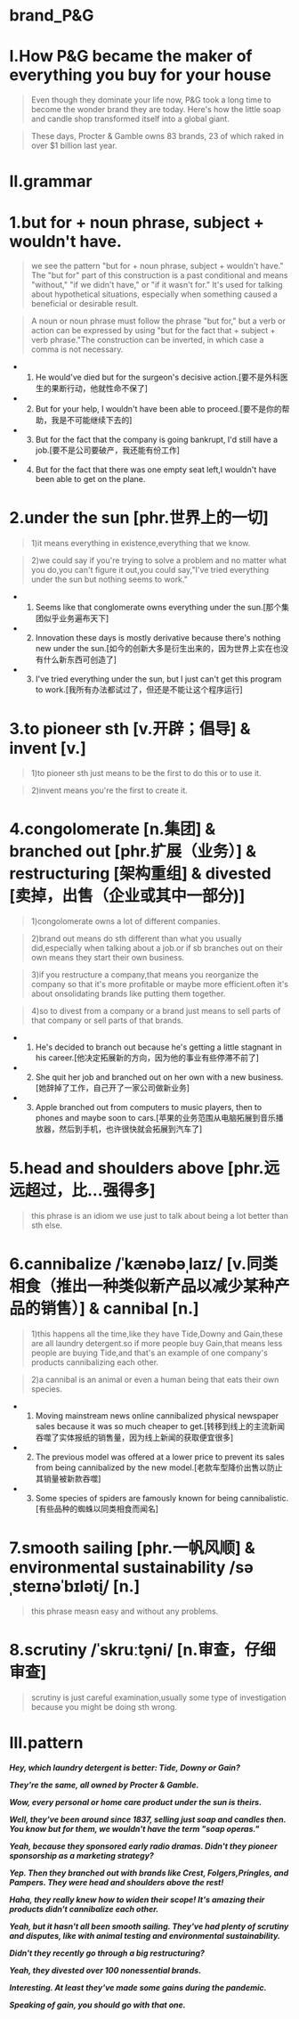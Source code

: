# brand_P&G
# I.How P&G became the maker of everything you buy for your house
> Even though they dominate your life now, P&G took a long time to become the wonder brand they are today. Here's how the little soap and candle shop transformed itself into a global giant.

> These days, Procter & Gamble owns 83 brands, 23 of which raked in over $1 billion last year.

# II.grammar
# 1.but for + noun phrase, subject + wouldn't have.
> we see the pattern "but for + noun phrase, subject + wouldn't have." The "but for" part of this construction is a past conditional and means "without," "if we didn't have," or "if it wasn't for." It's used
for talking about hypothetical situations, especially when something caused a beneficial or desirable result.

> A noun or noun phrase must follow the phrase "but for," but a verb or action can be expressed by using "but for the fact that + subject + verb phrase."The construction can be inverted, in which case a comma is not necessary.

- 1. He would've died but for the surgeon's decisive action.[要不是外科医生的果断行动，他就性命不保了]

- 2. But for your help, I wouldn't have been able to proceed.[要不是你的帮助，我是不可能继续下去的]

- 3. But for the fact that the company is going bankrupt, I'd still have a job.[要不是公司要破产，我还能有份工作]

- 4. But for the fact that there was one empty seat left,I wouldn't have been able to get on the plane.

# 2.under the sun [phr.世界上的一切]
> 1)it means everything in existence,everything that we know.

> 2)we could say if you're trying to solve a problem and no matter what you do,you can't figure it out,you could say,"I've tried everything under the sun but nothing seems to work."

- 1. Seems like that conglomerate owns everything under the sun.[那个集团似乎业务遍布天下]

- 2. Innovation these days is mostly derivative because there's nothing new under the sun.[如今的创新大多是衍生出来的，因为世界上实在也没有什么新东西可创造了]

- 3. I've tried everything under the sun, but I just can't get this program to work.[我所有办法都试过了，但还是不能让这个程序运行]

# 3.to pioneer sth [v.开辟；倡导] & invent [v.]
> 1)to pioneer sth just means to be the first to do this or to use it.

> 2)invent means you're the first to create it.

# 4.congolomerate [n.集团] & branched out [phr.扩展（业务）] & restructuring [架构重组] & divested [卖掉，出售（企业或其中一部分)]

> 1)congolomerate owns a lot of different companies.

> 2)brand out means do sth different than what you usually did,especially when talking about a job.or if sb branches out on their own means they start their own business.

> 3)if you restructure a company,that means you reorganize the company so that it's more profitable or maybe more efficient.often it's about onsolidating brands like putting them together.

> 4)so to divest from a company or a brand just means to sell parts of that company or sell parts of that brands.

- 1. He's decided to branch out because he's getting a little stagnant in his career.[他决定拓展新的方向，因为他的事业有些停滞不前了]

- 2. She quit her job and branched out on her own with a new business.[她辞掉了工作，自己开了一家公司做新业务]

- 3. Apple branched out from computers to music players, then to phones and maybe soon to cars.[苹果的业务范围从电脑拓展到音乐播放器，然后到手机，也许很快就会拓展到汽车了]

# 5.head and shoulders above [phr.远远超过，比…强得多]
> this phrase is an idiom we use just to talk about being a lot better than sth else.

# 6.cannibalize /ˈkænəbəˌlaɪz/ [v.同类相食（推出一种类似新产品以减少某种产品的销售）] & cannibal [n.]
> 1)this happens all the time,like they have Tide,Downy and Gain,these are all laundry detergent.so if more people buy Gain,that means less people are buying Tide,and that's an example of one company's products cannibalizing each other.

> 2)a cannibal is an animal or even a human being that eats their own species.

- 1. Moving mainstream news online cannibalized physical newspaper sales because it was so much cheaper to get.[转移到线上的主流新闻吞噬了实体报纸的销售量，因为线上新闻的获取便宜很多]

- 2. The previous model was offered at a lower price to prevent its sales from being cannibalized by the new model.[老款车型降价出售以防止其销量被新款吞噬]

- 3. Some species of spiders are famously known for being cannibalistic.[有些品种的蜘蛛以同类相食而闻名]

# 7.smooth sailing  [phr.一帆风顺] & environmental sustainability /səˌsteɪnəˈbɪlət̬i/ [n.]
> this phrase measn easy and without any problems.

# 8.scrutiny /ˈskruːt̬əni/ [n.审查，仔细审查]
> scrutiny is just careful examination,usually some type of investigation because you might be doing sth wrong.

# III.pattern
***Hey, which laundry detergent is better: Tide, Downy or Gain?***

***They're the same, all owned by Procter & Gamble.***

***Wow, every personal or home care product under the sun is theirs.***

***Well, they've been around since 1837, selling just soap and candles then. You know but for them, we wouldn't have the term "soap operas."***

***Yeah, because they sponsored early radio dramas. Didn't they pioneer sponsorship as a marketing strategy?***

***Yep. Then they branched out with brands like Crest, Folgers,Pringles, and Pampers. They were head and shoulders above the rest!***

***Haha, they really knew how to widen their scope! It's amazing their products didn't cannibalize each other.***

***Yeah, but it hasn't all been smooth sailing. They've had plenty of scrutiny and disputes, like with animal testing and environmental sustainability.***

***Didn't they recently go through a big restructuring?***

***Yeah, they divested over 100 nonessential brands.***

***Interesting. At least they've made some gains during the pandemic.***

***Speaking of gain, you should go with that one.***








